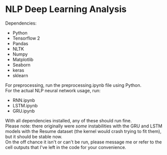 # NLP Deep Learning Analysis

Dependencies:
- Python
- Tensorflow 2
- Pandas
- NLTK
- Numpy
- Matplotlib
- Seaborn
- keras
- sklearn

For preprocessing, run the preprocessing.ipynb file using Python.  
For the actual NLP neural network usage, run:
- RNN.ipynb
- LSTM.ipynb
- GRU.ipynb

With all dependencies installed, any of these should run fine.  
Please note: there originally were *some* instabilities with the GRU and LSTM models with the Resume dataset (the kernel would crash trying to fit them), but it should be stable now.  
On the off chance it isn't or can't be run, please message me or refer to the cell outputs that I've left in the code for your convenience.
